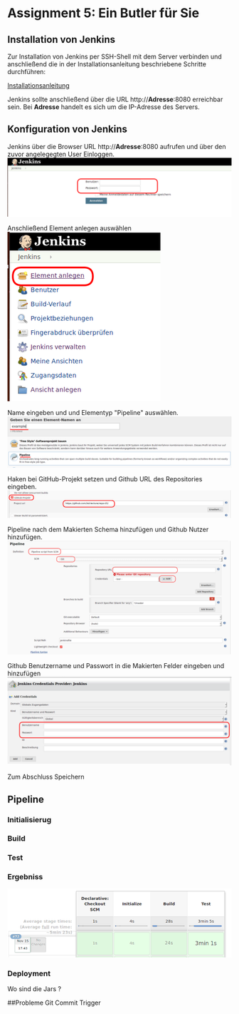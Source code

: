 #  Assignment 5: Ein Butler für Sie
## Installation von Jenkins
Zur Installation von Jenkins per SSH-Shell mit dem Server verbinden und anschließend die in der Installationsanleitung beschriebene Schritte durchführen:

[Installationsanleitung](https://www.digitalocean.com/community/tutorials/how-to-install-jenkins-on-ubuntu-16-04#step-4-%E2%80%94-setting-up-jenkins)

Jenkins sollte anschließend über die URL http://**Adresse**:8080 erreichbar sein. Bei **Adresse** handelt es sich um die IP-Adresse des Servers.

## Konfiguration von Jenkins
Jenkins über die Browser URL http://**Adresse**:8080 aufrufen und über den zuvor angelegegten User Einloggen.
<img src="Bilder/jenkins/1_login.png">

Anschließend Element anlegen auswählen
<img src="Bilder/jenkins/2_anlegen.png">

Name eingeben und und Elementyp "Pipeline" auswählen.
<img src="Bilder/jenkins/4_typ.png">

Haken bei GitHub-Projekt setzen und Github URL des Repositories eingeben.
<img src="Bilder/jenkins/github.png">

Pipeline nach dem Makierten Schema hinzufügen und Github Nutzer hinzufügen.
<img src="Bilder/jenkins/5_pipelineconfig.png">

Github Benutzername und Passwort in die Makierten Felder eingeben und hinzufügen 
<img src="Bilder/jenkins/3_credentials.png">

Zum Abschluss Speichern 

## Pipeline

### Initialisierug


### Build

### Test


### Ergebniss

<img src="Bilder/jenkins/6_pipeline.png">

### Deployment 
Wo sind die Jars ?

##Probleme 
Git Commit Trigger 